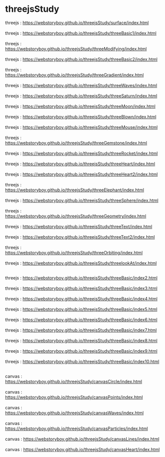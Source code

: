 # threejsStudy

threejs : https://webstoryboy.github.io/threejsStudy/surface/index.html <br><br>
threejs : https://webstoryboy.github.io/threejsStudy/threeBasic1/index.html <br><br>
threejs : https://webstoryboy.github.io/threejsStudy/threeModifying/index.html <br><br>
threejs : https://webstoryboy.github.io/threejsStudy/threeBasic2/index.html <br><br>
threejs : https://webstoryboy.github.io/threejsStudy/threeGradient/index.html <br><br>
threejs : https://webstoryboy.github.io/threejsStudy/threeWaves/index.html <br><br>
threejs : https://webstoryboy.github.io/threejsStudy/threeSaturn/index.html <br><br>
threejs : https://webstoryboy.github.io/threejsStudy/threeMoon/index.html <br><br>
threejs : https://webstoryboy.github.io/threejsStudy/threeBlown/index.html <br><br>
threejs : https://webstoryboy.github.io/threejsStudy/threeMouse/index.html <br><br>
threejs : https://webstoryboy.github.io/threejsStudy/threeGemstone/index.html <br><br>
threejs : https://webstoryboy.github.io/threejsStudy/threeRocket/index.html <br><br>
threejs : https://webstoryboy.github.io/threejsStudy/threeHeart/index.html <br><br>
threejs : https://webstoryboy.github.io/threejsStudy/threeHeart2/index.html <br><br>
threejs : https://webstoryboy.github.io/threejsStudy/threeElephant/index.html <br><br>
threejs : https://webstoryboy.github.io/threejsStudy/threeSphere/index.html <br><br>
threejs : https://webstoryboy.github.io/threejsStudy/threeGeometry/index.html <br><br>
threejs : https://webstoryboy.github.io/threejsStudy/threeText/index.html <br><br>
threejs : https://webstoryboy.github.io/threejsStudy/threeText2/index.html <br><br>
threejs : https://webstoryboy.github.io/threejsStudy/threeOrbiting/index.html <br><br>
threejs : https://webstoryboy.github.io/threejsStudy/threelookAt/index.html <br><br>

threejs : https://webstoryboy.github.io/threejsStudy/threeBasic/index2.html <br><br>
threejs : https://webstoryboy.github.io/threejsStudy/threeBasic/index3.html <br><br>
threejs : https://webstoryboy.github.io/threejsStudy/threeBasic/index4.html <br><br>
threejs : https://webstoryboy.github.io/threejsStudy/threeBasic/index5.html <br><br>
threejs : https://webstoryboy.github.io/threejsStudy/threeBasic/index6.html <br><br>
threejs : https://webstoryboy.github.io/threejsStudy/threeBasic/index7.html <br><br>
threejs : https://webstoryboy.github.io/threejsStudy/threeBasic/index8.html <br><br>
threejs : https://webstoryboy.github.io/threejsStudy/threeBasic/index9.html <br><br>
threejs : https://webstoryboy.github.io/threejsStudy/threeBasic/index10.html  <br><br>

canvas : https://webstoryboy.github.io/threejsStudy/canvasCircle/index.html <br><br>
canvas : https://webstoryboy.github.io/threejsStudy/canvasPoints/index.html <br><br>
canvas : https://webstoryboy.github.io/threejsStudy/canvasWaves/index.html <br><br>
canvas : https://webstoryboy.github.io/threejsStudy/canvasParticles/index.html <br><br>
canvas : https://webstoryboy.github.io/threejsStudy/canvasLines/index.html <br><br>
canvas : https://webstoryboy.github.io/threejsStudy/canvasHeart/index.html <br><br>
